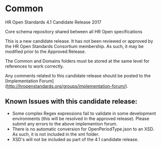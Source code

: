 # Common
HR Open Standards 4.1 Candidate Release 2017

Core schema repository shared between all HR Open specifications

This is a new candidate release. It has not been reviewed or approved by the HR Open Standards Consortium membership. As such, it may be modified prior to the Approved Release.

The Common and Domains folders must be stored at the same level for references to work correctly.

Any comments related to this candidate release should be posted to the [Implementation Forum] (http://hropenstandards.org/groups/implementation-forum/).

Known Issues with this candidate release:
-----------------------------------------
 - Some complex Regex expressions fail to validate in some development environments (this will be resolved in the approved release). Please submit any errors to the above implemention forum.
 - There is no automatic conversion for OpenPeriodType.json to an XSD. As such, it is not included in the xml folder.
 - XSD's will not be included as part of the 4.1 candidate release. 